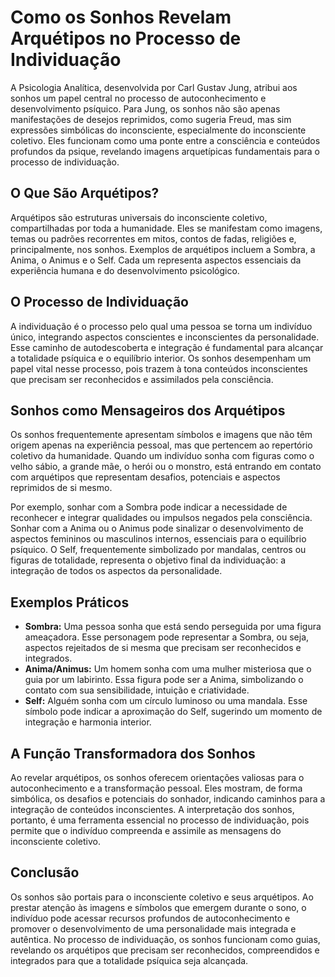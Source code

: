 
# Como os Sonhos Revelam Arquétipos no Processo de Individuação

A Psicologia Analítica, desenvolvida por Carl Gustav Jung, atribui aos sonhos um papel central no processo de autoconhecimento e desenvolvimento psíquico. Para Jung, os sonhos não são apenas manifestações de desejos reprimidos, como sugeria Freud, mas sim expressões simbólicas do inconsciente, especialmente do inconsciente coletivo. Eles funcionam como uma ponte entre a consciência e conteúdos profundos da psique, revelando imagens arquetípicas fundamentais para o processo de individuação.

## O Que São Arquétipos?

Arquétipos são estruturas universais do inconsciente coletivo, compartilhadas por toda a humanidade. Eles se manifestam como imagens, temas ou padrões recorrentes em mitos, contos de fadas, religiões e, principalmente, nos sonhos. Exemplos de arquétipos incluem a Sombra, a Anima, o Animus e o Self. Cada um representa aspectos essenciais da experiência humana e do desenvolvimento psicológico.

## O Processo de Individuação

A individuação é o processo pelo qual uma pessoa se torna um indivíduo único, integrando aspectos conscientes e inconscientes da personalidade. Esse caminho de autodescoberta e integração é fundamental para alcançar a totalidade psíquica e o equilíbrio interior. Os sonhos desempenham um papel vital nesse processo, pois trazem à tona conteúdos inconscientes que precisam ser reconhecidos e assimilados pela consciência.

## Sonhos como Mensageiros dos Arquétipos

Os sonhos frequentemente apresentam símbolos e imagens que não têm origem apenas na experiência pessoal, mas que pertencem ao repertório coletivo da humanidade. Quando um indivíduo sonha com figuras como o velho sábio, a grande mãe, o herói ou o monstro, está entrando em contato com arquétipos que representam desafios, potenciais e aspectos reprimidos de si mesmo.

Por exemplo, sonhar com a Sombra pode indicar a necessidade de reconhecer e integrar qualidades ou impulsos negados pela consciência. Sonhar com a Anima ou o Animus pode sinalizar o desenvolvimento de aspectos femininos ou masculinos internos, essenciais para o equilíbrio psíquico. O Self, frequentemente simbolizado por mandalas, centros ou figuras de totalidade, representa o objetivo final da individuação: a integração de todos os aspectos da personalidade.

## Exemplos Práticos

- **Sombra:** Uma pessoa sonha que está sendo perseguida por uma figura ameaçadora. Esse personagem pode representar a Sombra, ou seja, aspectos rejeitados de si mesma que precisam ser reconhecidos e integrados.
- **Anima/Animus:** Um homem sonha com uma mulher misteriosa que o guia por um labirinto. Essa figura pode ser a Anima, simbolizando o contato com sua sensibilidade, intuição e criatividade.
- **Self:** Alguém sonha com um círculo luminoso ou uma mandala. Esse símbolo pode indicar a aproximação do Self, sugerindo um momento de integração e harmonia interior.

## A Função Transformadora dos Sonhos

Ao revelar arquétipos, os sonhos oferecem orientações valiosas para o autoconhecimento e a transformação pessoal. Eles mostram, de forma simbólica, os desafios e potenciais do sonhador, indicando caminhos para a integração de conteúdos inconscientes. A interpretação dos sonhos, portanto, é uma ferramenta essencial no processo de individuação, pois permite que o indivíduo compreenda e assimile as mensagens do inconsciente coletivo.

## Conclusão

Os sonhos são portais para o inconsciente coletivo e seus arquétipos. Ao prestar atenção às imagens e símbolos que emergem durante o sono, o indivíduo pode acessar recursos profundos de autoconhecimento e promover o desenvolvimento de uma personalidade mais integrada e autêntica. No processo de individuação, os sonhos funcionam como guias, revelando os arquétipos que precisam ser reconhecidos, compreendidos e integrados para que a totalidade psíquica seja alcançada.
```
